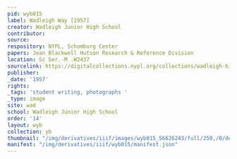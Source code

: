 ```yaml
---
pid: wyb015
label: Wadleigh Way [1957]
creator: Wadleigh Junior High School
contributor:
source:
respository: NYPL, Schomburg Center
papers: Jean Blackwell Hutson Research & Reference Division
location: Sc Ser.-M .W2437
sourcelink: https://digitalcollections.nypl.org/collections/wadleigh-high-school-yearbooks#/?tab=navigation
publisher:
_date: '1957'
rights:
_tags: 'student writing, photographs '
_type: image
site: wad
school: Wadleigh Junior High School
order: '14'
layout: wyb
collection: yb
thumbnail: "/img/derivatives/iiif/images/wyb015_56626243/full/250,/0/default.jpg"
manifest: "/img/derivatives/iiif/wyb015/manifest.json"
---
```

